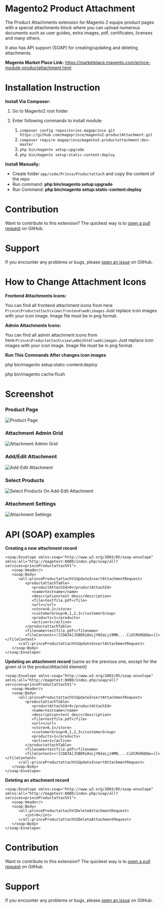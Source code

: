 # Magento2 Product Attachment

The Product Attachments extension for Magento 2 equips product pages with a special attachments block where you can upload numerous documents such as user guides, extra images, pdf, certificates, licenses and many others. 

It also has API support (SOAP) for creating/updating and deleting attachments.

<b>Magento Market Place Link:</b> https://marketplace.magento.com/prince-module-productattachment.html</b>

# Installation Instruction

<b>Install Via Composer:</b>

1. Go to Magento2 root folder

2. Enter following commands to install module:

    1. `composer config repositories.mageprince git https://github.com/mageprince/magento2-productAttachment.git`</br>
    2. `composer require mageprince/magento2-productattachment:dev-master` </br>
    3. `php bin/magento setup:upgrade`
    4. `php bin/magento setup:static-content:deploy`
    

<b>Install Manually:</b>

* Create folder `app/code/Prince/Productattach` and copy the content of the repo 
* Run command:
<b>php bin/magento setup:upgrade</b>
* Run Command:
<b>php bin/magento setup:static-content:deploy</b>

# Contribution

Want to contribute to this extension? The quickest way is to <a href="https://help.github.com/articles/about-pull-requests/">open a pull request</a> on GitHub.

# Support

If you encounter any problems or bugs, please <a href="https://github.com/mageprince/magento2-productAttachment/issues">open an issue</a> on GitHub.

# How to Change Attachment Icons

<b>Frontend Attachments Icons:</b>

You can find all frontend attachment icons from here `Prince\Productattach\view\frontend\web\images`
Just replace icon images with your icon image. Image file must be in png format.

<b>Admin Attachments Icons:</b>

You can find all admin attachment icons from here:`Prince\Productattach\view\adminhtml\web\images`
Just replace icon images with your icon image. Image file must be in png format.

<b>Run This Commands After changes icon images</b>

php bin/magento setup:static-content:deploy

php bin/magento cache:flush

# Screenshot

<h3>Product Page</h3>
<img src="https://raw.githubusercontent.com/mageprince/all-module-screenshots/master/Product-Attahments/prduct-view-page.png" alt="Product Page">

<h3>Attachment Admin Grid</h3>
<img src="https://raw.githubusercontent.com/mageprince/all-module-screenshots/master/Product-Attahments/2-admin-grid.png" alt="Attachment Admin Grid" />

<h3>Add/Edit Attachment</h3>
<img src="https://raw.githubusercontent.com/mageprince/all-module-screenshots/master/Product-Attahments/1-add-edit-attachment.png" alt="Add-Edit Attachment" />

<h3>Select Products</h3>
<img src="https://raw.githubusercontent.com/mageprince/all-module-screenshots/master/Product-Attahments/3-select-products.png" alt="Select Products On Add-Edit Attachment" />

<h3>Attachment Settings</h3>
<img src="https://raw.githubusercontent.com/mageprince/all-module-screenshots/master/Product-Attahments/4-settings.png" alt="Attachment Settings" />

# API (SOAP) examples

**Creating a new attachment record**

    <soap:Envelope xmlns:soap="http://www.w3.org/2003/05/soap-envelope" xmlns:all="http://magetest:8000/index.php/soap/all?services=princeProductattachV1">
       <soap:Header/>
       <soap:Body>
          <all:princeProductattachV1UpdateInsertAttachmentRequest>
             <productattachTable>
                <productAttachId>0</productAttachId>
                <name>testname</name>
                <description>test desc</description>
                <file>testfile.pdf</file>
                <url></url>
                <store>0,1</store>
                <customerGroup>0,1,2,3</customerGroup>
                <products>1</products>
                <active>1</active>
             </productattachTable>
             <filename>testfile.pdf</filename>
             <fileContent><![CDATA[JVBERi0xLjYNJeLjz9MN....CiUlRU9GDQo=]]></fileContent>
          </all:princeProductattachV1UpdateInsertAttachmentRequest>
       </soap:Body>
    </soap:Envelope>

**Updating an attachment record** (same as the previous one, except for the given id in the productAttachId element)

    <soap:Envelope xmlns:soap="http://www.w3.org/2003/05/soap-envelope" xmlns:all="http://magetest:8000/index.php/soap/all?services=princeProductattachV1">
       <soap:Header/>
       <soap:Body>
          <all:princeProductattachV1UpdateInsertAttachmentRequest>
             <productattachTable>
                <productAttachId>9</productAttachId>
                <name>testname</name>
                <description>test desc</description>
                <file>testfile.pdf</file>
                <url></url>
                <store>0,1</store>
                <customerGroup>0,1,2,3</customerGroup>
                <products>1</products>
                <active>1</active>
             </productattachTable>
             <filename>testfile.pdf</filename>
             <fileContent><![CDATA[JVBERi0xLjYNJeLjz9MN....CiUlRU9GDQo=]]></fileContent>
          </all:princeProductattachV1UpdateInsertAttachmentRequest>
       </soap:Body>
    </soap:Envelope>

**Deleting an attachment record**

    <soap:Envelope xmlns:soap="http://www.w3.org/2003/05/soap-envelope" xmlns:all="http://magetest:8000/index.php/soap/all?services=princeProductattachV1">
       <soap:Header/>
       <soap:Body>
          <all:princeProductattachV1DeleteAttachmentRequest>
             <int>9</int>
          </all:princeProductattachV1DeleteAttachmentRequest>
       </soap:Body>
    </soap:Envelope>
    
# Contribution

Want to contribute to this extension? The quickest way is to <a href="https://help.github.com/articles/about-pull-requests/">open a pull request</a> on GitHub.

# Support

If you encounter any problems or bugs, please <a href="https://github.com/mageprince/magento2-productAttachment/issues">open an issue</a> on GitHub.
